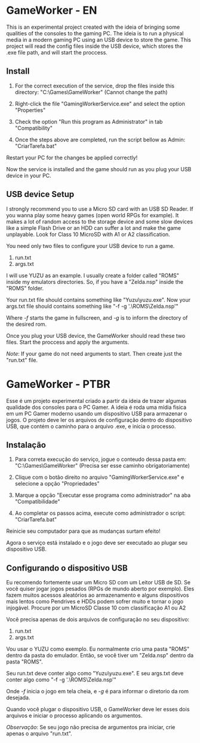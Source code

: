 # GameWorker - EN
This is an experimental project created with the ideia of bringing some qualities of the consoles to the gaming PC. The ideia is to run a physical media in a modern gaming PC using an USB device to store the game. This project will read the config files inside the USB device, which stores the .exe file path, and will start the proccess.

## Install
1) For the correct execution of the service, drop the files inside
this directory: "C:\Games\GameWorker\" (Cannot change the path)

2) Right-click the file "GamingWorkerService.exe" 
and select the option "Properties"

3) Check the option "Run this program as Administrator" in tab "Compatibility" 

4) Once the steps above are completed, run the script bellow as Admin:
"CriarTarefa.bat"

Restart your PC for the changes be applied correctly!

Now the service is installed and the game should run as you plug your
USB device in your PC.

## USB device Setup

I strongly recommend you to use a Micro SD card with an USB SD Reader. If you wanna play some heavy games (open world RPGs for example). It makes a lot of random access to the storage device and some slow devices like a simple Flash Drive or an HDD can suffer a lot and make the game unplayable. Look for Class 10 MicroSD with A1 or A2 classification.

You need only two files to configure your USB device to run a game.
1) run.txt
2) args.txt

I will use YUZU as an example. I usually create a folder called "ROMS" inside my emulators directories.
So, if you have a "Zelda.nsp" inside the "ROMS" folder.

Your run.txt file should contains something like "Yuzu\yuzu.exe".
Now your args.txt file should contains something like "-f -g '.\ROMS\Zelda.nsp'"

Where *-f* starts the game in fullscreen, and *-g* is to inform the directory of the desired rom.

Once you plug your USB device, the GameWorker should read these two files. Start the proccess and apply the arguments.

*Note*: If your game do not need arguments to start. Then create just the "run.txt" file.

# GameWorker - PTBR
Esse é um projeto experimental criado a partir da ideia de trazer algumas qualidade dos consoles para o PC Gamer. A ideia é roda uma mídia fisica em um PC Gamer moderno usando um dispositivo USB para armazenar o jogos. O projeto deve ler os arquivos de configuração dentro do dispositivo USB, que contém o caminho para o arquivo .exe, e inicia o processo.

## Instalação
1) Para correta execução do serviço, jogue o conteudo
dessa pasta em: "C:\Games\GameWorker\" (Precisa ser esse caminho obrigatoriamente)

2) Clique com o botão direito no arquivo "GamingWorkerService.exe" 
e selecione a opção "Propriedades"

3) Marque a opção "Executar esse programa como administrador"
na aba "Compatibilidade" 

4) Ao completar os passos acima, execute como administrador o script:
"CriarTarefa.bat" 

Reinicie seu computador para que as mudanças surtam efeito!

Agora o serviço está instalado e o jogo deve ser executado ao plugar
seu dispositivo USB.

## Configurando o dispositivo USB

Eu recomendo fortemente usar um Micro SD com um Leitor USB de SD. Se você quiser jogar jogos pesados (RPGs de mundo aberto por exemplo). Eles fazem muitos acessos aleatórios ao armazenamento e alguns dispositivos mais lentos como Pendrives e HDDs podem sofrer muito e tornar o jogo injogável. Procure por um MicroSD Classe 10 com classificação A1 ou A2

Você precisa apenas de dois arquivos de configuração no seu dispositivo:
1) run.txt
2) args.txt

Vou usar o YUZU como exemplo. Eu normalmente crio uma pasta "ROMS" dentro da pasta do emulador.
Então, se você tiver um "Zelda.nsp" dentro da pasta "ROMS".

Seu run.txt deve conter algo como "Yuzu\yuzu.exe".
E seu args.txt deve conter algo como "-f -g '.\ROMS\Zelda.nsp'"

Onde *-f* inicia o jogo em tela cheia, e *-g* é para informar o diretorio da rom desejada.

Quando você plugar o dispositivo USB, o GameWorker deve ler esses dois arquivos e iniciar o processo aplicando os argumentos.

*Observação*: Se seu jogo não precisa de argumentos pra iniciar, crie apenas o arquivo "run.txt".
